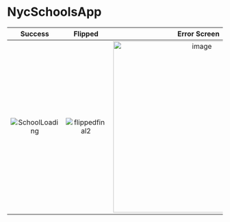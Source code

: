 # NycSchoolsApp


| Success | Flipped | Error Screen |
|:-------:|:-------:|:------------:|
| ![SchoolLoading](https://user-images.githubusercontent.com/20831683/225838015-773d6207-48a8-4bb7-b448-dbde3143f560.gif) | ![flippedfinal2](https://user-images.githubusercontent.com/20831683/225839886-2fcd678d-4f09-4b65-9f78-568065e57809.gif) | <img width="399" alt="image" src="https://user-images.githubusercontent.com/20831683/225840259-a85ebcc9-304b-4b8f-a3b1-e5e290d12b72.png"> |

